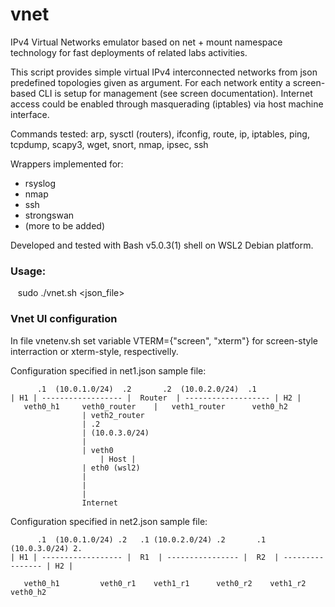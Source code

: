 # vnet
<p>IPv4 Virtual Networks emulator based on net &plus; mount namespace technology for fast deployments of related labs activities. </p>

<p>This script provides simple virtual IPv4 interconnected networks from json predefined topologies given as argument.
For each network entity a screen-based CLI is setup for management (see screen documentation).
Internet access could be enabled through masquerading (iptables) via host machine interface.</p>

<p>Commands tested: arp, sysctl (routers), ifconfig, route, ip, iptables, ping, tcpdump, scapy3, wget, snort, nmap, ipsec, ssh</p>

<p>Wrappers implemented for: </p>
<ul>
<li>rsyslog</li>
<li>nmap</li>
<li>ssh</li>
<li>strongswan</li>
<li>(more to be added)</li>
</ul>

<p>Developed and tested with Bash v5.0.3(1) shell on WSL2 Debian platform. </p>

<h3>Usage:</h3>
<p>&nbsp;&nbsp;&nbsp;sudo ./vnet.sh &lt;json_file&gt;</p>

<h3>Vnet UI configuration</h3>
<p>In file vnetenv.sh set variable VTERM={"screen", "xterm"} for screen-style interraction or xterm-style, respectivelly.</p>


Configuration specified in net1.json sample file:</br>

	      .1  (10.0.1.0/24)  .2	      .2  (10.0.2.0/24)  .1
	| H1 | ------------------ |  Router  | ------------------- | H2 |
	   veth0_h1     veth0_router	|   veth1_router      veth0_h2
					| veth2_router
					| .2
					| (10.0.3.0/24)
					|
					| veth0
			     	    | Host |
					| eth0 (wsl2)
					|
					|
					|
				    Internet


Configuration specified in net2.json sample file:</br>

	      .1  (10.0.1.0/24) .2	 .1 (10.0.2.0/24) .2       .1 (10.0.3.0/24) 2.
	| H1 | ------------------ |  R1  | ---------------- |  R2  | ---------------- | H2 |

	   veth0_h1    	    veth0_r1	veth1_r1      veth0_r2    veth1_r2	   veth0_h2
